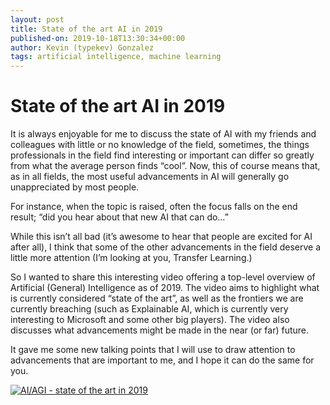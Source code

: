 ```yaml
---
layout: post
title: State of the art AI in 2019
published-on: 2019-10-18T13:30:34+00:00
author: Kevin (typekev) Gonzalez
tags: artificial intelligence, machine learning
---
```


# State of the art AI in 2019

It is always enjoyable for me to discuss the state of AI with my friends and colleagues with little or no knowledge of the field, sometimes, the things professionals in the field find interesting or important can differ so greatly from what the average person finds “cool”. Now, this of course means that, as in all fields, the most useful advancements in AI will generally go unappreciated by most people.

For instance, when the topic is raised, often the focus falls on the end result; “did you hear about that new AI that can do…”

While this isn’t all bad (it’s awesome to hear that people are excited for AI after all), I think that some of the other advancements in the field deserve a little more attention (I’m looking at you, Transfer Learning.)

So I wanted to share this interesting video offering a top-level overview of Artificial (General) Intelligence as of 2019\. The video aims to highlight what is currently considered “state of the art”, as well as the frontiers we are currently breaching (such as Explainable AI, which is currently very interesting to Microsoft and some other big players). The video also discusses what advancements might be made in the near (or far) future.

It gave me some new talking points that I will use to draw attention to advancements that are important to me, and I hope it can do the same for you.

[![AI/AGI - state of the art in 2019](https://img.youtube.com/vi/ZusjVvxEinw/0.jpg)](https://www.youtube.com/watch?v=ZusjVvxEinw)
